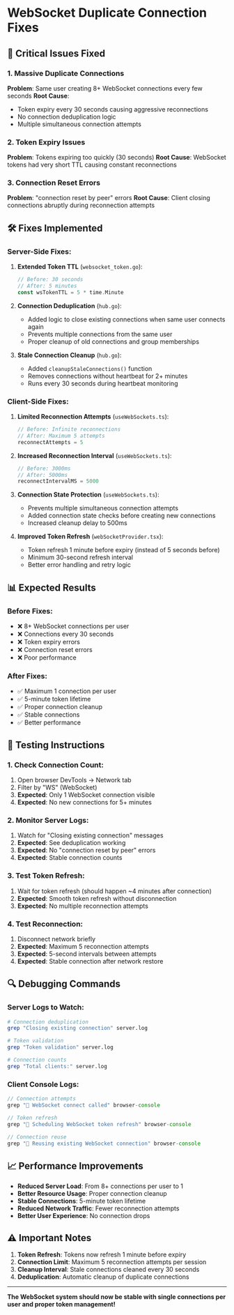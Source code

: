 # WebSocket Duplicate Connection Fixes

## 🚨 **Critical Issues Fixed**

### **1. Massive Duplicate Connections**
**Problem**: Same user creating 8+ WebSocket connections every few seconds
**Root Cause**: 
- Token expiry every 30 seconds causing aggressive reconnections
- No connection deduplication logic
- Multiple simultaneous connection attempts

### **2. Token Expiry Issues**
**Problem**: Tokens expiring too quickly (30 seconds)
**Root Cause**: WebSocket tokens had very short TTL causing constant reconnections

### **3. Connection Reset Errors**
**Problem**: "connection reset by peer" errors
**Root Cause**: Client closing connections abruptly during reconnection attempts

## 🛠️ **Fixes Implemented**

### **Server-Side Fixes:**

1. **Extended Token TTL** (`websocket_token.go`):
   ```go
   // Before: 30 seconds
   // After: 5 minutes
   const wsTokenTTL = 5 * time.Minute
   ```

2. **Connection Deduplication** (`hub.go`):
   - Added logic to close existing connections when same user connects again
   - Prevents multiple connections from the same user
   - Proper cleanup of old connections and group memberships

3. **Stale Connection Cleanup** (`hub.go`):
   - Added `cleanupStaleConnections()` function
   - Removes connections without heartbeat for 2+ minutes
   - Runs every 30 seconds during heartbeat monitoring

### **Client-Side Fixes:**

1. **Limited Reconnection Attempts** (`useWebSockets.ts`):
   ```typescript
   // Before: Infinite reconnections
   // After: Maximum 5 attempts
   reconnectAttempts = 5
   ```

2. **Increased Reconnection Interval** (`useWebSockets.ts`):
   ```typescript
   // Before: 3000ms
   // After: 5000ms
   reconnectIntervalMS = 5000
   ```

3. **Connection State Protection** (`useWebSockets.ts`):
   - Prevents multiple simultaneous connection attempts
   - Added connection state checks before creating new connections
   - Increased cleanup delay to 500ms

4. **Improved Token Refresh** (`webSocketProvider.tsx`):
   - Token refresh 1 minute before expiry (instead of 5 seconds before)
   - Minimum 30-second refresh interval
   - Better error handling and retry logic

## 📊 **Expected Results**

### **Before Fixes:**
- ❌ 8+ WebSocket connections per user
- ❌ Connections every 30 seconds
- ❌ Token expiry errors
- ❌ Connection reset errors
- ❌ Poor performance

### **After Fixes:**
- ✅ Maximum 1 connection per user
- ✅ 5-minute token lifetime
- ✅ Proper connection cleanup
- ✅ Stable connections
- ✅ Better performance

## 🧪 **Testing Instructions**

### **1. Check Connection Count:**
1. Open browser DevTools → Network tab
2. Filter by "WS" (WebSocket)
3. **Expected**: Only 1 WebSocket connection visible
4. **Expected**: No new connections for 5+ minutes

### **2. Monitor Server Logs:**
1. Watch for "Closing existing connection" messages
2. **Expected**: See deduplication working
3. **Expected**: No "connection reset by peer" errors
4. **Expected**: Stable connection counts

### **3. Test Token Refresh:**
1. Wait for token refresh (should happen ~4 minutes after connection)
2. **Expected**: Smooth token refresh without disconnection
3. **Expected**: No multiple reconnection attempts

### **4. Test Reconnection:**
1. Disconnect network briefly
2. **Expected**: Maximum 5 reconnection attempts
3. **Expected**: 5-second intervals between attempts
4. **Expected**: Stable connection after network restore

## 🔍 **Debugging Commands**

### **Server Logs to Watch:**
```bash
# Connection deduplication
grep "Closing existing connection" server.log

# Token validation
grep "Token validation" server.log

# Connection counts
grep "Total clients:" server.log
```

### **Client Console Logs:**
```javascript
// Connection attempts
grep "🔌 WebSocket connect called" browser-console

// Token refresh
grep "🔌 Scheduling WebSocket token refresh" browser-console

// Connection reuse
grep "🔌 Reusing existing WebSocket connection" browser-console
```

## 📈 **Performance Improvements**

- **Reduced Server Load**: From 8+ connections per user to 1
- **Better Resource Usage**: Proper connection cleanup
- **Stable Connections**: 5-minute token lifetime
- **Reduced Network Traffic**: Fewer reconnection attempts
- **Better User Experience**: No connection drops

## ⚠️ **Important Notes**

1. **Token Refresh**: Tokens now refresh 1 minute before expiry
2. **Connection Limit**: Maximum 5 reconnection attempts per session
3. **Cleanup Interval**: Stale connections cleaned every 30 seconds
4. **Deduplication**: Automatic cleanup of duplicate connections

---

**The WebSocket system should now be stable with single connections per user and proper token management!**

